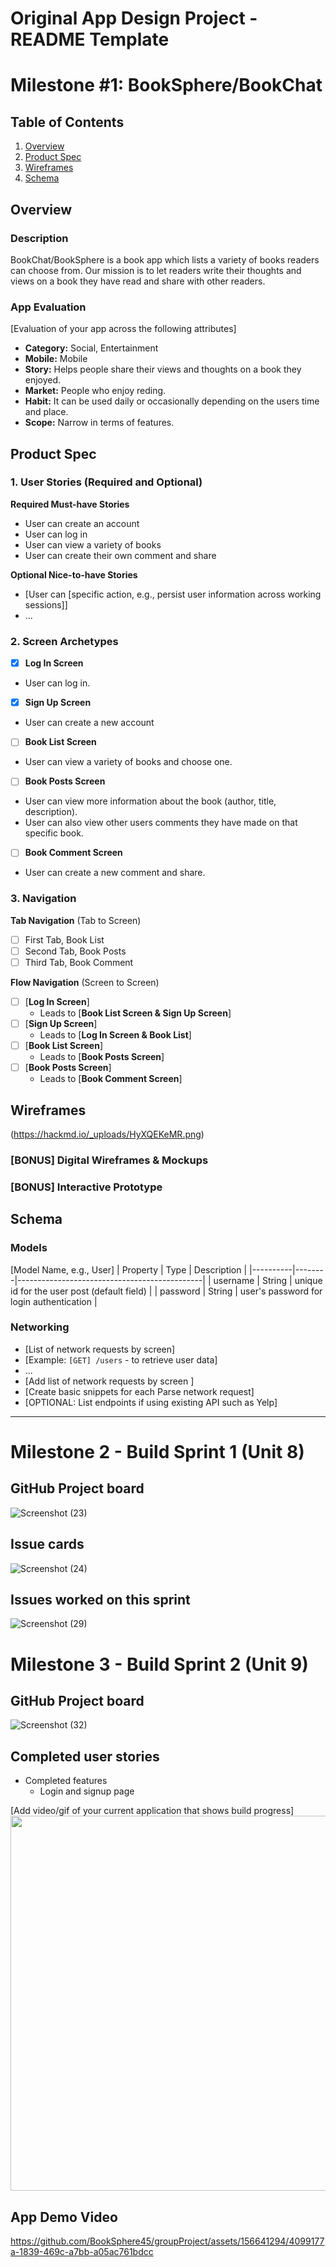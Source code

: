 Original App Design Project - README Template
===

# Milestone #1: BookSphere/BookChat

## Table of Contents

1. [Overview](#Overview)
2. [Product Spec](#Product-Spec)
3. [Wireframes](#Wireframes)
4. [Schema](#Schema)

## Overview

### Description
BookChat/BookSphere is a book app which lists a variety of books readers can choose from. Our mission
is to let readers write their thoughts and views on a book they have read and share with other readers.

### App Evaluation

[Evaluation of your app across the following attributes]
- **Category:** Social, Entertainment
- **Mobile:** Mobile
- **Story:**  Helps people share their views and thoughts on a book they enjoyed.
- **Market:** People who enjoy reding.
- **Habit:** It can be used daily or occasionally depending on the users time and place.
- **Scope:** Narrow in terms of features.

## Product Spec

### 1. User Stories (Required and Optional)

**Required Must-have Stories**

* User can create an account
* User can log in
* User can view a variety of books
* User can create their own comment and share
  

**Optional Nice-to-have Stories**

* [User can [specific action, e.g., persist user information across working sessions]]
* ...

### 2. Screen Archetypes

- [x] **Log In Screen**
* User can log in.
- [x] **Sign Up Screen**
* User can create a new account
- [ ] **Book List Screen**
* User can view a variety of books and choose one.
- [ ] **Book Posts Screen**
* User can view more information about the book (author, title, description).
* User can also view other users comments they have made on that specific book.
- [ ] **Book Comment Screen**
* User can create a new comment and share.

### 3. Navigation

**Tab Navigation** (Tab to Screen)

- [ ] First Tab, Book List
- [ ] Second Tab, Book Posts
- [ ] Third Tab, Book Comment

**Flow Navigation** (Screen to Screen)

- [ ] [**Log In Screen**]
  * Leads to [**Book List Screen & Sign Up Screen**]
- [ ] [**Sign Up Screen**]
  * Leads to [**Log In Screen & Book List**]
- [ ] [**Book List Screen**]
  * Leads to [**Book Posts Screen**]
- [ ] [**Book Posts Screen**]
  * Leads to [**Book Comment Screen**]


## Wireframes

(https://hackmd.io/_uploads/HyXQEKeMR.png)

### [BONUS] Digital Wireframes & Mockups

### [BONUS] Interactive Prototype

## Schema 


### Models

[Model Name, e.g., User]
| Property | Type   | Description                                  |
|----------|--------|----------------------------------------------|
| username | String | unique id for the user post (default field)   |
| password | String | user's password for login authentication      |                       


### Networking

- [List of network requests by screen]
- [Example: `[GET] /users` - to retrieve user data]
- ...
- [Add list of network requests by screen ]
- [Create basic snippets for each Parse network request]
- [OPTIONAL: List endpoints if using existing API such as Yelp]

---

# Milestone 2 - Build Sprint 1 (Unit 8)

## GitHub Project board

![Screenshot (23)](https://github.com/BookSphere45/groupProject/assets/156641294/58e7b917-af3f-4ab9-b4f8-03eb41a33cc7)


## Issue cards
![Screenshot (24)](https://github.com/BookSphere45/groupProject/assets/156641294/c85f9f14-5e19-4b14-9a55-f59a68305142)


## Issues worked on this sprint

![Screenshot (29)](https://github.com/BookSphere45/groupProject/assets/156641294/4b730686-3d15-42bd-a386-e1dd630741a2)


# Milestone 3 - Build Sprint 2 (Unit 9)

## GitHub Project board

![Screenshot (32)](https://github.com/BookSphere45/groupProject/assets/156641294/d15567ba-c75b-4a86-9a10-e76ef2b6c88a)

## Completed user stories

- Completed features
  * Login and signup page

[Add video/gif of your current application that shows build progress]
<img src="YOUR_WIREFRAME_IMAGE_URL" width=600>

## App Demo Video


https://github.com/BookSphere45/groupProject/assets/156641294/4099177a-1839-469c-a7bb-a05ac761bdcc


